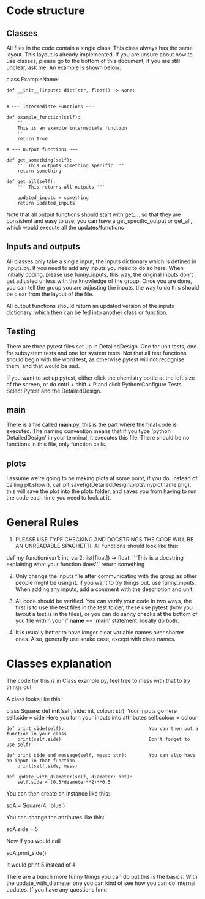 # Code structure

## Classes

All files in the code contain a single class. This class always has the same layout. This layout is already implemented. If you are unsure about how to use classes, please go to the bottom of this document, if you are still unclear, ask me. An example is shown below:

class ExampleName:

    def __init__(inputs: dict[str, float]) -> None:
        ...

    # ~~~ Intermediate Functions ~~~

    def example_function(self):
        '''
        This is an example intermediate function
        '''
        return True

    # ~~~ Output functions ~~~ 

    def get_something(self):
        ''' This outputs something specific '''
        return something

    def get_all(self):
        ''' This returns all outputs '''

        updated_inputs = something
        return updated_inputs

Note that all output functions should start with get_... so that they are consistent and easy to use, you can have a get_specific_output or get_all, which would execute all the updates/functions

## Inputs and outputs

All classes only take a single input, the inputs dictionary which is defined in inputs.py. If you need to add any inputs you need to do so here. When initially coding, please use funny_inputs, this way, the original inputs don't get adjusted unless with the knowledge of the group. Once you are done, you can tell the group you are adjusting the inputs, the way to do this should be clear from the layout of the file. 

All output functions should return an updated version of the inputs dictionary, which then can be fed into another class or function. 

## Testing
There are three pytest files set up in DetailedDesign. One for unit tests, one for subsystem tests and one for system tests. Not that all test functions should begin with the word test, as otherwise pytest will not recognise them, and that would be sad.

If you want to set up pytest, either click the chemistry bottle at the left size of the screen, or do cntrl + shift + P and click Python:Configure Tests. Select Pytest and the DetailedDesign.

## __main__
There is a file called __main__.py, this is the part where the final code is executed. The naming convention means that if you type 'python DetailedDesign' in your terminal, it executes this file. There should be no functions in this file, only function calls.

## plots
I assume we're going to be making plots at some point, if you do, instead of calling plt.show(), call plt.savefig(DetailedDesign\plots\myplotname.png), this will save the plot into the plots folder, and saves you from having to run the code each time you need to look at it.

# General Rules

1. PLEASE USE TYPE CHECKING AND DOCSTRINGS THE CODE WILL BE AN UNREADABLE SPAGHETTI. All functions should look like this:

def my_function(var1: int, var2: list[float]) -> float:
    '''This is a docstring explaining what your function does'''
    return something

2. Only change the inputs file after communicating with the group as other people might be using it. If you want to try things out, use funny_inputs. When adding any inputs, add a comment with the description and unit. 

3. All code should be verified. You can verify your code in two ways, the first is to use the test files in the test folder, these use pytest (how you layout a test is in the files), or you can do sanity checks at the bottom of you file within your if __name__ == '__main__' statement. Ideally do both. 

4. It is usually better to have longer clear variable names over shorter ones. Also, generally use snake case, except with class names. 

# Classes explanation

The code for this is in Class example.py, feel free to mess with that to try things out

A class looks like this

class Square:
    def __init__(self, side: int, colour: str):         Your inputs go here
        self.side = side                                Here you turn your inputs into attributes
        self.colour = colour

    def print_side(self):                               You can then put a function in your class
        print(self.side)                                Don't forget to use self!

    def print_side_and_message(self, mess: str):        You can also have an input in that function
        print(self.side, mess)

    def update_with_diameter(self, diameter: int):
        self.side = (0.5*diameter**2)**0.5

You can then create an instance like this:

sqA = Square(4, 'blue')

You can change the attributes like this:

sqA.side = 5

Now if you would call

sqA.print_side()

It would print 5 instead of 4

There are a bunch more funny things you can do but this is the basics. With the update_with_diameter one you can kind of see how you can do internal updates. If you have any questions hmu






